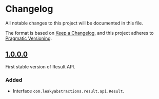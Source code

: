 
# Changelog

All notable changes to this project will be documented in this file.

The format is based on [Keep a Changelog](https://keepachangelog.com/en/1.1.0/),
and this project adheres to [Pragmatic Versioning](https://pragver.github.io/spec/1.0.0.0.html).


## [1.0.0.0]

First stable version of Result API.

### Added

- Interface `com.leakyabstractions.result.api.Result`.


[1.0.0.0]: https://github.com/LeakyAbstractions/result-api/releases/tag/1.0.0.0
